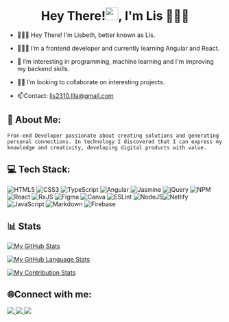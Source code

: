 <h1 align="center">Hey There!<img src="https://raw.githubusercontent.com/MartinHeinz/MartinHeinz/master/wave.gif" width="30">, I'm Lis 👩🏻‍🦰 </h1>

<span align="left">
  
- 👩🏻‍🦰 Hey There! I'm Lisbeth, better known as Lis.

- 👨🏻‍🎓 I’m a frontend developer and currently learning Angular and React.
  
- 📖 I’m interesting in programming, machine learning and I'm improving my backend skills.

- 🤝🏻 I’m looking to collaborate on interesting projects.
    
- 📫Contact: lis2310.llla@gmail.com
</span>
  
<div align="center">
  
<!-- <a href="https://fio-azahuanche.netlify.app/" target="_blank">
    <img align="center" title='Mi Portafolio' src="./img/banner3.png" alt="Fio Azahuanche Portafolio" height="200" width="390" />
</a> -->

</div>

## 📒 About Me: 

<span style="text-align: justify">
 
```
Fron-end Developer passionate about creating solutions and generating
personal connections. In technology I discovered that I can express my
knowledge and creativity, developing digital products with value.
```
</span>
  
## 💻 Tech Stack:
![HTML5](https://img.shields.io/badge/html5-%23E34F26.svg?style=for-the-badge&logo=html5&logoColor=white) ![CSS3](https://img.shields.io/badge/css3-%231572B6.svg?style=for-the-badge&logo=css3&logoColor=white) ![TypeScript](https://img.shields.io/badge/typescript-%23007ACC.svg?style=for-the-badge&logo=typescript&logoColor=white) ![Angular](https://img.shields.io/badge/angular-%23DD0031.svg?style=for-the-badge&logo=angular&logoColor=white) ![Jasmine](https://img.shields.io/badge/jasmine-%238A4182.svg?style=for-the-badge&logo=jasmine&logoColor=white) ![jQuery](https://img.shields.io/badge/jquery-%230769AD.svg?style=for-the-badge&logo=jquery&logoColor=white) ![NPM](https://img.shields.io/badge/NPM-%23000000.svg?style=for-the-badge&logo=npm&logoColor=white) ![React](https://img.shields.io/badge/react-%2320232a.svg?style=for-the-badge&logo=react&logoColor=%2361DAFB) ![RxJS](https://img.shields.io/badge/rxjs-%23B7178C.svg?style=for-the-badge&logo=reactivex&logoColor=white) 	![Figma](https://img.shields.io/badge/figma-%23F24E1E.svg?style=for-the-badge&logo=figma&logoColor=white) ![Canva](https://img.shields.io/badge/Canva-%2300C4CC.svg?style=for-the-badge&logo=Canva&logoColor=white) ![ESLint](https://img.shields.io/badge/ESLint-4B3263?style=for-the-badge&logo=eslint&logoColor=white)  ![NodeJS](https://img.shields.io/badge/node.js-6DA55F?style=for-the-badge&logo=node.js&logoColor=white)![Netlify](https://img.shields.io/badge/netlify-%23000000.svg?style=for-the-badge&logo=netlify&logoColor=#00C7B7) ![JavaScript](https://img.shields.io/badge/javascript-%23323330.svg?style=for-the-badge&logo=javascript&logoColor=%23F7DF1E) ![Markdown](https://img.shields.io/badge/markdown-%23000000.svg?style=for-the-badge&logo=markdown&logoColor=white) ![Firebase](https://img.shields.io/badge/firebase-%23039BE5.svg?style=for-the-badge&logo=firebase)

## 📊 Stats
[![My GitHub Stats](https://github-readme-stats.vercel.app/api/?username=lislopezaliaga&count_private=true&theme=react&showicons=true)]()

[![My GitHub Language Stats](https://github-readme-stats.vercel.app/api/top-langs/?username=lislopezaliaga&langs_count=5&theme=react)]()

[![My Contribution Stats](https://github-contribution-stats.vercel.app/api/?username=lislopezaliaga)](https://github.com/lislopezaliaga/github-contribution-stats/)
<!--   <br/>
    <a href="https://github.com/lislopezaliaga/github-readme-stats"><img alt="My Github Stats" src="https://github-readme-stats.vercel.app/api?username=fio-azahuanche&show_icons=true&count_private=true&theme=react&hide_border=true&bg_color=0D1117" /></a>
  <a href="https://github.com/fio-azahuanche/github-readme-stats"><img alt="My Top Languages" src="https://github-readme-stats.vercel.app/api/top-langs/?username=fio-azahuanche&langs_count=8&count_private=true&layout=compact&theme=react&hide_border=true&bg_color=0D1117" /></a>
<br/> -->

## 🌐Connect with me:

<p align="center">

<a href = "https://www.linkedin.com/in/lisbeth-lopez-buenaexperienciadeusuario/"> <img src="https://img.icons8.com/fluent/48/000000/linkedin.png"/> </a>
<a href = "https://www.instagram.com/lislopezaliaga_/"> <img src="https://img.icons8.com/fluent/48/000000/instagram-new.png"/> </a>
<a href = "lis2310.lla@gmail.com"> <img src="https://img.icons8.com/color/48/000000/gmail-new.png"/> </a>

</p>


